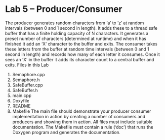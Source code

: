 # Lab 5 – Producer/Consumer

The producer generates random characters from ‘a’ to ‘z’ at random intervals (between 0 and 1 second in length). It adds these to a thread safe buffer that has a finite holding capacity of N characters. It generates a preset number of characters (determined at runtime) and when it has finished it add an ‘X’ character to the buffer and exits.
The consumer takes these letters from the buffer at random time intervals (between 0 and 1 second in length) and records how many of each letter it consumes. Once it sees an ‘X’ in the buffer it adds its character count to a central buffer and exits.
Files in this Lab
1. Semaphore.cpp
2. Semaphore.h
3. SafeBuffer.cpp
4. SafeBuffer.h
5. main.cpp
6. Doxyfile
7. README
8. Makefile
The main file should demonstrate your producer consumer implementation in action by creating a  number of consumers and producers and showing them in action.
All files must include suitable documentation. The Makefile must contain a rule (‘doc’) that runs the Doxygen program and generates the documentation.
